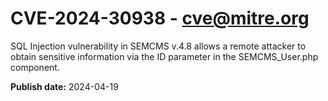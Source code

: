 # CVE-2024-30938 - cve@mitre.org

SQL Injection vulnerability in SEMCMS v.4.8 allows a remote attacker to obtain sensitive information via the ID parameter in the SEMCMS_User.php component.

**Publish date:** 2024-04-19
